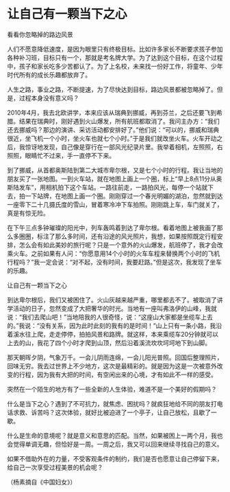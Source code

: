 # 让自己有一颗当下之心

看看你忽略掉的路边风景

人们不愿意降低速度，是因为眼里只有终极目标。比如许多家长不断要求孩子参加各种补习班，目标只有一个，那就是考名牌大学。为了达到这个目标，在这个过程中，孩子和家长吃多少苦都认了。为了上名校，未来找一份好工作，将童年、少年时代所有的成长乐趣都放弃了。

人生之路，事业之路，不断提速，为了尽快达到目标，路边风景都被忽略掉了。但是，过程本身没有意义吗？

2010年4月，我去北欧讲学，本来应该从瑞典到挪威，再到芬兰，之后还要飞到希腊。结果在瑞典时，刚好遇到火山爆发，所有航班都取消了。我问主办方：“我们还去挪威吗？那边的演讲、采访活动都安排好了。”他们说：“可以的，挪威和瑞典很近，坐飞机一个小时，坐火车也就七个小时。”于是我们就改坐火车。火车开动之后，我惊讶地发现，自己像是穿行在一部风光纪录片里。我举着相机，左照照，右照照，眼睛忙不过来，手一直停不下来。

到了挪威，从首都奥斯陆到第二大城市卑尔根，又是七个小时的行程。我让当地的朋友买了一张地图。一到火车站，就在地图上画上一个圈，标上“早上8点11分从奥斯陆发车”，用相机拍下这个车站。一路往前走，一路拍风光，每停一个站就下去，拍一下站牌，在地图上画一个圈。刚刚穿过一个春光明媚的湖泊，忽然就到达一座零下二十几摄氏度的雪山，冒着寒冷冲下车拍照。刚刚跳上车，车门就关了，真是有惊无险。

在下午三点多钟璀璨的阳光中，列车轰鸣着到达了卑尔根。看着地图上被我画了那么多圈圈，标注了那么多时间，还有沿途的风光照片，我想，如果按照既定行程安排，怎么会有如此美妙的旅行呢？只是一个意外的火山爆发，航班停了，我才会改乘火车。之前如果有人问：“你愿意用14个小时的火车车程来替换两个小时的飞机行程吗？”我一定会说：“对不起，没有时间，我要赶路。”但是这次，我发现了坐车的乐趣。

让自己有一颗当下之心

到达卑尔根后，我们又被困住了。火山灰越来越严重，哪里都去不了。被取消了讲学活动的日子，忽然变成了大把奢华的时光。当地有一座叫弗洛伊的山峰，我就说：“我们去爬山吧！”当地陪我的人很奇怪，说：“这座山大家都是坐缆车上去的。”我说：“没有关系，因为此时此刻的我有的是时间！”山上只有一条小路，我沿着溪水往上爬，走走停停，拍拍风景和路牌。就这样，本来乘缆车20分钟就可以上去的山，我花了四个小时才爬到山顶，然后沿着溪流坎坎坷坷地下到山脚。

那天朝晖夕阴，气象万千。一会儿阴雨连绵，一会儿阳光普照。回国后整理照片，回味无穷。我去过世界上不少地方，这次是最精彩的。就是因为这是一次被意外改变的行程，因为我有大把的时间，有空闲出来的心境，才有如此不一样的感受。

突然在一个陌生的地方有了一些全新的人生体验，难道不是一个美好的假期吗？

什么是当下之心？遇到了不可抗力，就焦虑、困扰吗？就疯狂地给不同的朋友打电话求救、诉苦吗？这次体验，就好比被迫进了一个亭子，让自己放松，且歇了一歇。

什么是生命的意境呢？就是意义和意思的匹配。当然，如果被困上一两个月，我也会觉得单调无趣，但恰好是一周。一周之后，我又可以回来继续寻找自己的意义。

如果不借助外在的力量，不受客观条件的制约，我们是否也愿意让自己停留下来，给自己一次享受过程美景的机会呢？

（杨素摘自《中国妇女》）